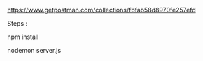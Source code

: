 
https://www.getpostman.com/collections/fbfab58d8970fe257efd

Steps :

npm install

nodemon server.js

